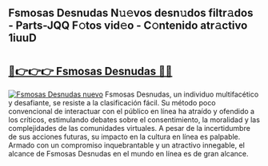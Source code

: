 ## Fsmosas Desnudas N𝚞𝚎vos desn𝚞dos filtr𝚊dos - Parts-JQQ F𝚘tos vid𝚎o - C𝚘ntenido atr𝚊ctivo 1iuuD

# <h2><a href="http://mb3o2i3.tromn.icu/?c=Fsmosas+Desnudas">🔗👉👉👉 Fsmosas Desnudas 🔗🔗</a></h2>

[![Fsmosas Desnudas nuevo](https://i.imgur.com/pEAQMta.gif)](http://mb3o2i3.tromn.icu/?c=Fsmosas+Desnudas)
Fsmosas Desnudas, un individuo multifacético y desafiante, se resiste a la clasificación fácil. Su método poco convencional de interactuar con el público en línea ha atraído y ofendido a los críticos, estimulando debates sobre el consentimiento, la moralidad y las complejidades de las comunidades virtuales. A pesar de la incertidumbre de sus acciones futuras, su impacto en la cultura en línea es palpable. Armado con un compromiso inquebrantable y un atractivo innegable, el alcance de Fsmosas Desnudas en el mundo en línea es de gran alcance.

